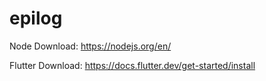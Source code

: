 # epilog

Node Download: https://nodejs.org/en/

Flutter Download: https://docs.flutter.dev/get-started/install
